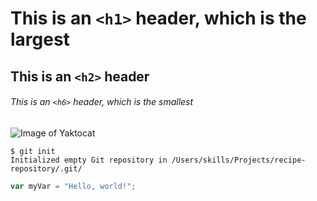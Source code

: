 # This is an `<h1>` header, which is the largest

## This is an `<h2>` header

###### This is an `<h6>` header, which is the smallest


![Image of Yaktocat](https://octodex.github.com/images/yaktocat.png )


```
$ git init
Initialized empty Git repository in /Users/skills/Projects/recipe-repository/.git/
```

``` javascript
var myVar = "Hello, world!";
```
